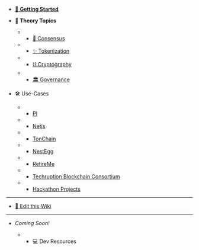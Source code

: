 * [👋 **Getting Started**](home.md)
* 🧠 **Theory Topics**

	* * [🤝 Consensus](consensus.md)
	* * [✨ Tokenization](tokenization.md)
	* * [⛓ Cryptography](crypto.md)
	* * [🏛 Governance](gov.md)
	<!-- * * 📝 Smart Contracts -->
	<!-- * * 🕵️‍ Privacy -->
	<!-- * * 🛡 Security -->
	<!-- * * 🖥 Technical & Operational -->
	<!-- * * 💼 Legal -->
	<!-- * * 🌍 Ecosystem and Sustainability -->

* 🛠 Use-Cases
	* * [PI](experiment_PI.md)
	* * [Netjs](experiment_Netjs.md)
	* * [TonChain](experiment_TonChain.md)
	* * [NestEgg](experiment_NestEgg.md)
	* * [RetireMe](experiment_RetireMe.md)
	* * [Techruption Blockchain Consortium](experiment_Techruption.md)
	* * [Hackathon Projects](hackathons.md)

---

* [📝 Edit this Wiki](edit.md)

---
* *Coming Soon!*

    <!-- * * 🛠 Use-Cases -->

    * * 💻 Dev Resources

